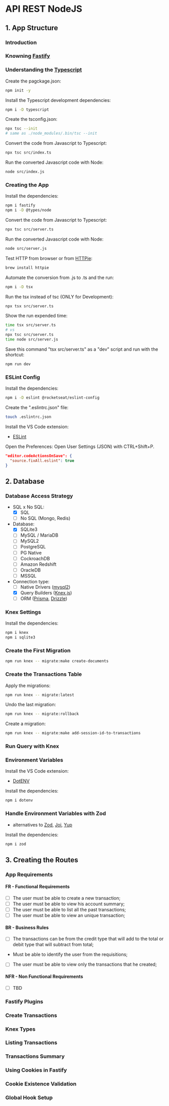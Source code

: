 # API REST NodeJS

## 1. App Structure

### Introduction
### Knowning [Fastify](https://fastify.dev/)
### Understanding the [Typescript](https://www.typescriptlang.org/)

Create the pagckage.json:
```sh
npm init -y
```

Install the Typescript development dependencies:
```sh
npm i -D typescript
``` 

Create the tsconfig.json:
```sh
npx tsc --init
# same as ./node_modules/.bin/tsc --init
```

Convert the code from Javascript to Typescript:
```sh
npx tsc src/index.ts
```

Run the converted Javascript code with Node:
```sh
node src/index.js
```

### Creating the App

Install the dependencies:
```sh
npm i fastify
npm i -D @types/node
```

Convert the code from Javascript to Typescript:
```sh
npx tsc src/server.ts
```

Run the converted Javascript code with Node:
```sh
node src/server.js
```

Test HTTP from browser or from [HTTPie](https://httpie.io/):
```sh
brew install httpie
```

Automate the conversion from .js to .ts and the run:
```sh
npm i -D tsx
```

Run the tsx instead of tsc (ONLY for Development):
```sh
npx tsx src/server.ts
```

Show the run expended time:
```sh
time tsx src/server.ts
# vs
npx tsc src/server.ts
time node src/server.js
```

Save this command "tsx src/server.ts" as a "dev" script and run with the shortcut:
```sh
npm run dev
```

### ESLint Config 

Install the dependencies:
```sh
npm i -D eslint @rocketseat/eslint-config
```

Create the ".eslintrc.json" file:
```sh
touch .eslintrc.json
```

Install the VS Code extension:
- [ESLint](https://marketplace.visualstudio.com/items?itemName=dbaeumer.vscode-eslint)

Open the Preferences: Open User Settings (JSON) with CTRL+Shift+P.
```json
"editor.codeActionsOnSave": {
  "source.fixAll.eslint": true
}
```

## 2. Database

### Database Access Strategy
- SQL x No SQL:
  - [x] SQL
  - [ ] No SQL (Mongo, Redis)
- Database: 
  - [x] SQLite3
  - [ ] MySQL / MariaDB
  - [ ] MySQL2
  - [ ] PostgreSQL
  - [ ] PG Native
  - [ ] CockroachDB
  - [ ] Amazon Redshift
  - [ ] OracleDB
  - [ ] MSSQL
- Connection type: 
  - [ ] Native Drivers ([mysql2](https://github.com/sidorares/node-mysql2/))
  - [x] Query Builders ([Knex.js](https://knexjs.org/))
  - [ ] ORM ([Prisma](https://www.prisma.io/), [Drizzle](https://orm.drizzle.team/))

### Knex Settings

Install the dependencies:
```sh
npm i knex
npm i sqlite3
```

### Create the First Migration

```sh
npm run knex -- migrate:make create-documents
```

### Create the Transactions Table

Apply the migrations:
```sh
npm run knex -- migrate:latest
```

Undo the last migration:
```sh
npm run knex -- migrate:rollback
```

Create a migration:
```sh
npm run knex -- migrate:make add-session-id-to-transactions
```

### Run Query with Knex

### Environment Variables

Install the VS Code extension:
- [DotENV](https://marketplace.visualstudio.com/items?itemName=mikestead.dotenv)

Install the dependencies:
```sh
npm i dotenv
```

### Handle Environment Variables with Zod

- alternatives to [Zod](https://zod.dev/), [Joi](https://joi.dev/), [Yup](https://github.com/jquense/yup)

Install the dependencies:
```sh
npm i zod
```

## 3. Creating the Routes

### App Requirements

#### FR - Functional Requirements
- [ ] The user must be able to create a new transaction;
- [ ] The user must be able to view his account summary;
- [ ] The user must be able to list all the past transactions;
- [ ] The user must be able to view an unique transaction;

#### BR - Business Rules 
- [ ] The transactions can be from the credit type that will add to the total or debit type that will subtract from total;
- Must be able to identify the user from the requisitions;
- [ ] The user must be able to view only the transactions that he created;

#### NFR - Non Functional Requirements 
- [ ] TBD

### Fastify Plugins

### Create Transactions

### Knex Types

### Listing Transactions

### Transactions Summary

### Using Cookies in Fastify

### Cookie Existence Validation

### Global Hook Setup
